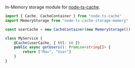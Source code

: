 In-Memory storage module for [node-ts-cache](https://www.npmjs.com/package/node-ts-cache).

```ts
import { Cache, CacheContainer } from "node-ts-cache"
import MemoryStorage from "node-ts-cache-storage-memory"

const userCache = new CacheContainer(new MemoryStorage())

class MyService {
    @Cache(userCache, { ttl: 60 })
    public async getUsers(): Promise<string[]> {
        return ["Max", "User"]
    }
}
```
